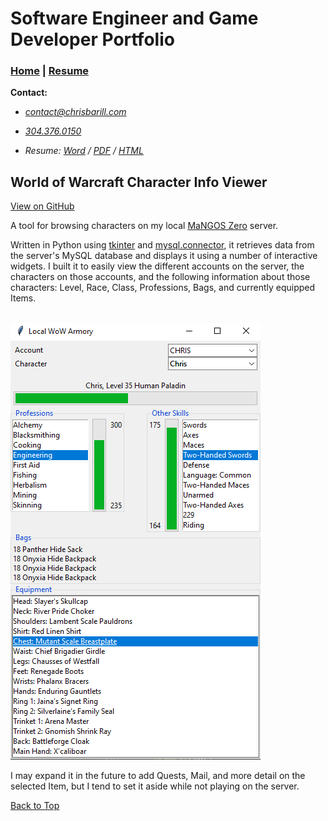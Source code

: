 # Software Engineer and Game Developer Portfolio

### [Home][] | [Resume][]

__Contact:__

*  _<contact@chrisbarill.com>_

*  _[304.376.0150](tel:+13043760150)_

*  _Resume: [Word](ChrisBarillResume.docx) / [PDF](ChrisBarillResume.pdf) / [HTML](resume)_

[Home]: index "View My Projects"
[Resume]: resume "View My Resume"
[About Me]: about "Read About Me"

## World of Warcraft Character Info Viewer

[View on GitHub](https://github.com/cbarill2/MaNGOS-Zero-Armory)

A tool for browsing characters on my local [MaNGOS Zero](https://getmangos.eu) server.

Written in Python using [tkinter](https://docs.python.org/3/library/tkinter.html) and [mysql.connector](https://dev.mysql.com/doc/connector-python/en/), it retrieves data from the server's MySQL database and displays it using a number of interactive widgets. I built it to easily view the different accounts on the server, the characters on those accounts, and the following information about those characters: Level, Race, Class, Professions, Bags, and currently equipped Items.

<br/>

<a href="images/wow_armory.png">
<img src="images/wow_armory.png" alt="WoW Armory Screenshot">
</a>

<br/>

I may expand it in the future to add Quests, Mail, and more detail on the selected Item, but I tend to set it aside while not playing on the server.

[Back to Top](#game-programmer-portfolio)